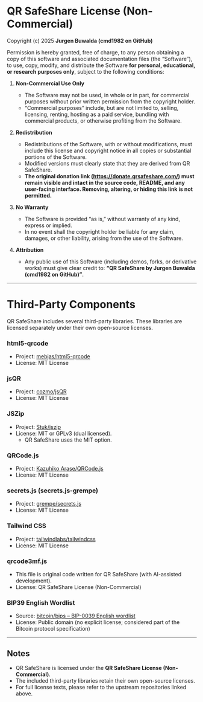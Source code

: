 # QR SafeShare License (Non-Commercial)

Copyright (c) 2025 **Jurgen Buwalda (cmd1982 on GitHub)**

Permission is hereby granted, free of charge, to any person obtaining a copy of this software and associated documentation files (the “Software”), to use, copy, modify, and distribute the Software **for personal, educational, or research purposes only**, subject to the following conditions:

1. **Non-Commercial Use Only**
   - The Software may not be used, in whole or in part, for commercial purposes without prior written permission from the copyright holder.
   - “Commercial purposes” include, but are not limited to, selling, licensing, renting, hosting as a paid service, bundling with commercial products, or otherwise profiting from the Software.

2. **Redistribution**
   - Redistributions of the Software, with or without modifications, must include this license and copyright notice in all copies or substantial portions of the Software.
   - Modified versions must clearly state that they are derived from QR SafeShare.
   - **The original donation link (https://donate.qrsafeshare.com/) must remain visible and intact in the source code, README, and any user-facing interface. Removing, altering, or hiding this link is not permitted.**

3. **No Warranty**
   - The Software is provided “as is,” without warranty of any kind, express or implied.
   - In no event shall the copyright holder be liable for any claim, damages, or other liability, arising from the use of the Software.

4. **Attribution**
   - Any public use of this Software (including demos, forks, or derivative works) must give clear credit to:
     **“QR SafeShare by Jurgen Buwalda (cmd1982 on GitHub)”**.

---

# Third-Party Components

QR SafeShare includes several third-party libraries.
These libraries are licensed separately under their own open-source licenses.

### html5-qrcode
- Project: [mebjas/html5-qrcode](https://github.com/mebjas/html5-qrcode)
- License: MIT License

### jsQR
- Project: [cozmo/jsQR](https://github.com/cozmo/jsQR)
- License: MIT License

### JSZip
- Project: [Stuk/jszip](https://github.com/Stuk/jszip)
- License: MIT or GPLv3 (dual licensed).
  - QR SafeShare uses the MIT option.

### QRCode.js
- Project: [Kazuhiko Arase/QRCode.js](https://github.com/davidshimjs/qrcodejs)
- License: MIT License

### secrets.js (secrets.js-grempe)
- Project: [grempe/secrets.js](https://github.com/grempe/secrets.js)
- License: MIT License

### Tailwind CSS
- Project: [tailwindlabs/tailwindcss](https://github.com/tailwindlabs/tailwindcss)
- License: MIT License

### qrcode3mf.js
- This file is original code written for QR SafeShare (with AI-assisted development).
- License: QR SafeShare License (Non-Commercial)

### BIP39 English Wordlist
- Source: [bitcoin/bips – BIP-0039 English wordlist](https://github.com/bitcoin/bips/blob/master/bip-0039/english.txt)
- License: Public domain (no explicit license; considered part of the Bitcoin protocol specification)

---

## Notes
- QR SafeShare is licensed under the **QR SafeShare License (Non-Commercial)**.
- The included third-party libraries retain their own open-source licenses.
- For full license texts, please refer to the upstream repositories linked above.

